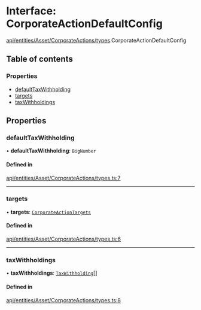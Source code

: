 # Interface: CorporateActionDefaultConfig

[api/entities/Asset/CorporateActions/types](../wiki/api.entities.Asset.CorporateActions.types).CorporateActionDefaultConfig

## Table of contents

### Properties

- [defaultTaxWithholding](../wiki/api.entities.Asset.CorporateActions.types.CorporateActionDefaultConfig#defaulttaxwithholding)
- [targets](../wiki/api.entities.Asset.CorporateActions.types.CorporateActionDefaultConfig#targets)
- [taxWithholdings](../wiki/api.entities.Asset.CorporateActions.types.CorporateActionDefaultConfig#taxwithholdings)

## Properties

### defaultTaxWithholding

• **defaultTaxWithholding**: `BigNumber`

#### Defined in

[api/entities/Asset/CorporateActions/types.ts:7](https://github.com/PolymeshAssociation/polymesh-sdk/blob/31fdce23/src/api/entities/Asset/CorporateActions/types.ts#L7)

___

### targets

• **targets**: [`CorporateActionTargets`](../wiki/api.entities.CorporateActionBase.types.CorporateActionTargets)

#### Defined in

[api/entities/Asset/CorporateActions/types.ts:6](https://github.com/PolymeshAssociation/polymesh-sdk/blob/31fdce23/src/api/entities/Asset/CorporateActions/types.ts#L6)

___

### taxWithholdings

• **taxWithholdings**: [`TaxWithholding`](../wiki/api.entities.CorporateActionBase.types.TaxWithholding)[]

#### Defined in

[api/entities/Asset/CorporateActions/types.ts:8](https://github.com/PolymeshAssociation/polymesh-sdk/blob/31fdce23/src/api/entities/Asset/CorporateActions/types.ts#L8)
